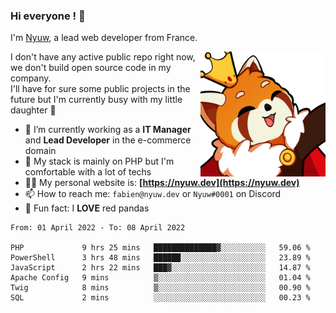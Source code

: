 ### Hi everyone ! 👋

I'm <a href="https://nyuw.dev" target="_blank">Nyuw</a>, a lead web developer from France.

<img align="right" title="Nyuw King Picture" alt="Nyuw King Picture" src="https://raw.githubusercontent.com/Nyuwb/Nyuwb/main/nyuwKING.png" width="200px" height="200px" />

I don't have any active public repo right now, we don't build open source code in my company.<br/>
I'll have for sure some public projects in the future but I'm currently busy with my little daughter 👶

- 🔭 I’m currently working as a **IT Manager** and **Lead Developer** in the e-commerce domain
- 🌱 My stack is mainly on PHP but I'm comfortable with a lot of techs
- 👨‍💻 My personal website is: **[https://nyuw.dev](https://nyuw.dev)**
- 📫 How to reach me: `fabien@nyuw.dev` or `Nyuw#0001` on Discord
- 🐼 Fun fact: I **LOVE** red pandas 

<!--START_SECTION:waka-->

```text
From: 01 April 2022 - To: 08 April 2022

PHP             9 hrs 25 mins   ██████████████▓░░░░░░░░░░   59.06 %
PowerShell      3 hrs 48 mins   ██████░░░░░░░░░░░░░░░░░░░   23.89 %
JavaScript      2 hrs 22 mins   ███▓░░░░░░░░░░░░░░░░░░░░░   14.87 %
Apache Config   9 mins          ▒░░░░░░░░░░░░░░░░░░░░░░░░   01.04 %
Twig            8 mins          ▒░░░░░░░░░░░░░░░░░░░░░░░░   00.90 %
SQL             2 mins          ░░░░░░░░░░░░░░░░░░░░░░░░░   00.23 %
```

<!--END_SECTION:waka-->